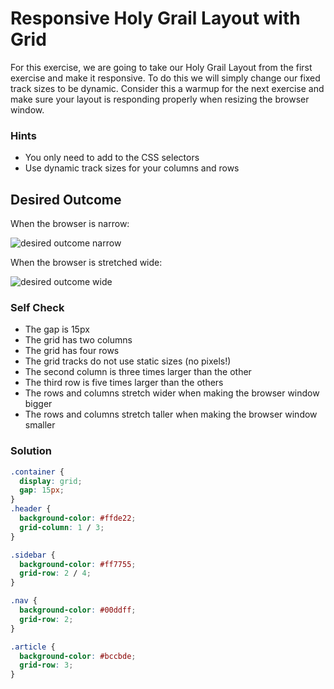 # Responsive Holy Grail Layout with Grid

For this exercise, we are going to take our Holy Grail Layout from the first exercise and make it responsive. To do this we will simply change our fixed track sizes to be dynamic. Consider this a warmup for the next exercise and make sure your layout is responding properly when resizing the browser window.

### Hints

- You only need to add to the CSS selectors
- Use dynamic track sizes for your columns and rows

## Desired Outcome

When the browser is narrow:

![desired outcome narrow](./desired-outcome-narrow.png)

When the browser is stretched wide:

![desired outcome wide](./desired-outcome-wide.png)

### Self Check

- The gap is 15px
- The grid has two columns
- The grid has four rows
- The grid tracks do not use static sizes (no pixels!)
- The second column is three times larger than the other
- The third row is five times larger than the others
- The rows and columns stretch wider when making the browser window bigger
- The rows and columns stretch taller when making the browser window smaller

### Solution

```css
.container {
  display: grid;
  gap: 15px;
}
.header {
  background-color: #ffde22;
  grid-column: 1 / 3;
}

.sidebar {
  background-color: #ff7755;
  grid-row: 2 / 4;
}

.nav {
  background-color: #00ddff;
  grid-row: 2;
}

.article {
  background-color: #bccbde;
  grid-row: 3;
}
```
